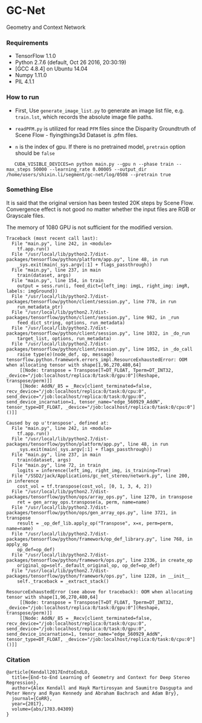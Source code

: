 # GC-Net
Geometry and Context Network


### Requirements
- TensorFlow 1.1.0
- Python 2.7.6 (default, Oct 26 2016, 20:30:19) 
- [GCC 4.8.4] on Ubuntu 14.04
- Numpy 1.11.0
- PIL 4.1.1

### How to run
- First, Use `generate_image_list.py` to generate an image list file, e.g. `train.lst`, which records the absolute image file paths.

- `readPFM.py` is utilized for read `PFM` files since the Disparity Groundtruth of Scene Flow - flyingthings3d Dataset is .pfm files.

- `n` is the index of gpu. If there is no pretrained model, `pretrain` option should be `false`
```
   CUDA_VISIBLE_DEVICES=n python main.py --gpu n --phase train --max_steps 50000 --learning_rate 0.00005 --output_dir /home/users/shixin.li/segment/gc-net/log/0508 --pretrain true
```

### Something Else
It is said that the original version has been tested 20K steps by Scene Flow. Convergence effect is not good no matter whether the input files are RGB or Grayscale files.

The memory of 1080 GPU is not sufficient for the modified version. 
```
Traceback (most recent call last):
  File "main.py", line 242, in <module>
    tf.app.run()
  File "/usr/local/lib/python2.7/dist-packages/tensorflow/python/platform/app.py", line 48, in run
    _sys.exit(main(_sys.argv[:1] + flags_passthrough))
  File "main.py", line 237, in main
    train(dataset, args)
  File "main.py", line 154, in train
    output = sess.run(i, feed_dict={left_img: imgL, right_img: imgR, labels: imgGround})
  File "/usr/local/lib/python2.7/dist-packages/tensorflow/python/client/session.py", line 778, in run
    run_metadata_ptr)
  File "/usr/local/lib/python2.7/dist-packages/tensorflow/python/client/session.py", line 982, in _run
    feed_dict_string, options, run_metadata)
  File "/usr/local/lib/python2.7/dist-packages/tensorflow/python/client/session.py", line 1032, in _do_run
    target_list, options, run_metadata)
  File "/usr/local/lib/python2.7/dist-packages/tensorflow/python/client/session.py", line 1052, in _do_call
    raise type(e)(node_def, op, message)
tensorflow.python.framework.errors_impl.ResourceExhaustedError: OOM when allocating tensor with shape[1,96,270,480,64]
	 [[Node: transpose = Transpose[T=DT_FLOAT, Tperm=DT_INT32, _device="/job:localhost/replica:0/task:0/gpu:0"](Reshape, transpose/perm)]]
	 [[Node: AddN/_85 = _Recv[client_terminated=false, recv_device="/job:localhost/replica:0/task:0/cpu:0", send_device="/job:localhost/replica:0/task:0/gpu:0", send_device_incarnation=1, tensor_name="edge_560929_AddN", tensor_type=DT_FLOAT, _device="/job:localhost/replica:0/task:0/cpu:0"]()]]

Caused by op u'transpose', defined at:
  File "main.py", line 242, in <module>
    tf.app.run()
  File "/usr/local/lib/python2.7/dist-packages/tensorflow/python/platform/app.py", line 48, in run
    _sys.exit(main(_sys.argv[:1] + flags_passthrough))
  File "main.py", line 237, in main
    train(dataset, args)
  File "main.py", line 72, in train
    logits = inference(left_img, right_img, is_training=True)
  File "/SSD2/jack/Applications/gc_net_stereo/network.py", line 200, in inference
    cost_vol = tf.transpose(cost_vol, [0, 1, 3, 4, 2])
  File "/usr/local/lib/python2.7/dist-packages/tensorflow/python/ops/array_ops.py", line 1270, in transpose
    ret = gen_array_ops.transpose(a, perm, name=name)
  File "/usr/local/lib/python2.7/dist-packages/tensorflow/python/ops/gen_array_ops.py", line 3721, in transpose
    result = _op_def_lib.apply_op("Transpose", x=x, perm=perm, name=name)
  File "/usr/local/lib/python2.7/dist-packages/tensorflow/python/framework/op_def_library.py", line 768, in apply_op
    op_def=op_def)
  File "/usr/local/lib/python2.7/dist-packages/tensorflow/python/framework/ops.py", line 2336, in create_op
    original_op=self._default_original_op, op_def=op_def)
  File "/usr/local/lib/python2.7/dist-packages/tensorflow/python/framework/ops.py", line 1228, in __init__
    self._traceback = _extract_stack()

ResourceExhaustedError (see above for traceback): OOM when allocating tensor with shape[1,96,270,480,64]
	 [[Node: transpose = Transpose[T=DT_FLOAT, Tperm=DT_INT32, _device="/job:localhost/replica:0/task:0/gpu:0"](Reshape, transpose/perm)]]
	 [[Node: AddN/_85 = _Recv[client_terminated=false, recv_device="/job:localhost/replica:0/task:0/cpu:0", send_device="/job:localhost/replica:0/task:0/gpu:0", send_device_incarnation=1, tensor_name="edge_560929_AddN", tensor_type=DT_FLOAT, _device="/job:localhost/replica:0/task:0/cpu:0"]()]]
```

### Citation


	@article{Kendall2017EndtoEndLO,
	  title={End-to-End Learning of Geometry and Context for Deep Stereo Regression},
	  author={Alex Kendall and Hayk Martirosyan and Saumitro Dasgupta and Peter Henry and Ryan Kennedy and Abraham Bachrach and Adam Bry},
	  journal={CoRR},
	  year={2017},
	  volume={abs/1703.04309}
	}

